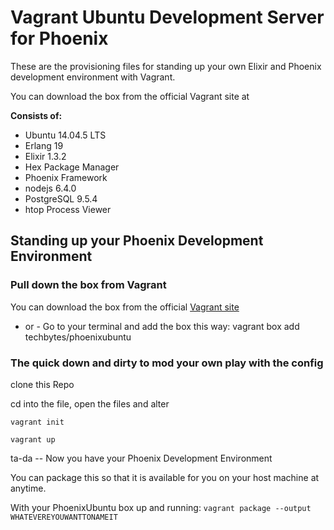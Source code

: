 # Vagrant Ubuntu Development Server for Phoenix

These are the provisioning files for standing up your own Elixir and Phoenix development environment with Vagrant.

You can download the box from the official Vagrant site at [](https://atlas.hashicorp.com/techbytes/boxes/PhoenixUbuntu)

__Consists of:__
* Ubuntu 14.04.5 LTS
* Erlang 19
* Elixir 1.3.2
* Hex Package Manager
* Phoenix Framework
* nodejs 6.4.0
* PostgreSQL 9.5.4
* htop Process Viewer

## Standing up your Phoenix Development Environment
### Pull down the box from Vagrant
You can download the box from the official [Vagrant site](https://atlas.hashicorp.com/techbytes/boxes/PhoenixUbuntu)
- or -
Go to your terminal and add the box this way:
vagrant box add techbytes/phoenixubuntu

### The quick down and dirty to mod your own play with the config
clone this Repo

cd into the file, open the files and alter

`vagrant init`

`vagrant up`

ta-da -- Now you have your Phoenix Development Environment

You can package this so that it is available for you on your host machine at anytime.

With your PhoenixUbuntu box up and running:
`vagrant package --output WHATEVEREYOUWANTTONAMEIT`
